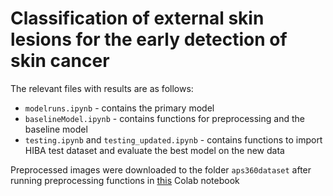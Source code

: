 # Classification of external skin lesions for the early detection of skin cancer
The relevant files with results are as follows: 
* `modelruns.ipynb` - contains the primary model
*  `baselineModel.ipynb` - contains functions for preprocessing and the baseline model
* `testing.ipynb` and `testing_updated.ipynb` - contains functions to import HIBA test dataset and evaluate the best model on the new data
  
Preprocessed images were downloaded to the folder `aps360dataset` after running preprocessing functions in [this](https://colab.research.google.com/drive/1XqBiA8LButjDnEbptTXUhJLl129Eed09?usp=sharing) Colab notebook
